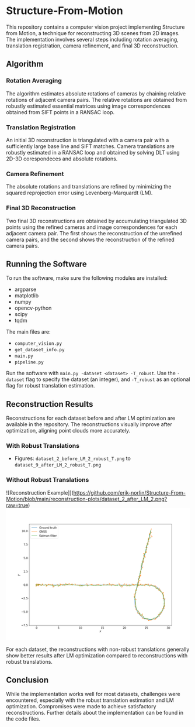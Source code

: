# Structure-From-Motion

This repository contains a computer vision project implementing Structure from Motion, a technique for reconstructing 3D scenes from 2D images. The implementation involves several steps including rotation averaging, translation registration, camera refinement, and final 3D reconstruction.

## Algorithm

### Rotation Averaging
The algorithm estimates absolute rotations of cameras by chaining relative rotations of adjacent camera pairs. The relative rotations are obtained from robustly estimated essential matrices using image correspondences obtained from SIFT points in a RANSAC loop.

### Translation Registration
An initial 3D reconstruction is triangulated with a camera pair with a sufficiently large base line and SIFT matches. Camera translations are robustly estimated in a RANSAC loop and obtained by solving DLT using 2D-3D corespondeces and absolute rotations.

### Camera Refinement
The absolute rotations and translations are refined by minimizing the squared reprojection error using Levenberg-Marquardt (LM).

### Final 3D Reconstruction
Two final 3D reconstructions are obtained by accumulating triangulated 3D points using the refined cameras and image correspondences for each adjacent camera pair. The first shows the reconstruction of the unrefined camera pairs, and the second shows the reconstruction of the refined camera pairs.

## Running the Software

To run the software, make sure the following modules are installed:
- argparse
- matplotlib
- numpy
- opencv-python
- scipy
- tqdm

The main files are:
- `computer_vision.py`
- `get_dataset_info.py`
- `main.py`
- `pipeline.py`

Run the software with `main.py -dataset <dataset> -T_robust`. Use the `-dataset` flag to specify the dataset (an integer), and `-T_robust` as an optional flag for robust translation estimation.

## Reconstruction Results

Reconstructions for each dataset before and after LM optimization are available in the repository. The reconstructions visually improve after optimization, aligning point clouds more accurately.

### With Robust Translations
- Figures: `dataset_2_before_LM_2_robust_T.png` to `dataset_9_after_LM_2_robust_T.png`

### Without Robust Translations

![Reconstruction Example]](https://github.com/erik-norlin/Structure-From-Motion/blob/main/reconstruction-plots/dataset_2_after_LM_2.png?raw=true)
![](https://github.com/erik-norlin/TME290-Autonomous-Robots/blob/main/assignment3/Assignment3_Erik_Norlin/python_kinematic/plot/plots/path_taken.png?raw=true)


For each dataset, the reconstructions with non-robust translations generally show better results after LM optimization compared to reconstructions with robust translations.

## Conclusion

While the implementation works well for most datasets, challenges were encountered, especially with the robust translation estimation and LM optimization. Compromises were made to achieve satisfactory reconstructions. Further details about the implementation can be found in the code files.
